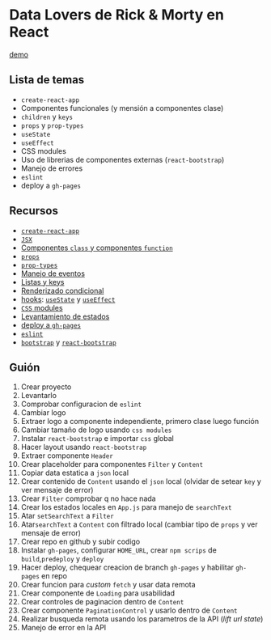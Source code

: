 # Data Lovers de Rick & Morty en React

[demo](http://merunga.github.io/data-lovers-react)

## Lista de temas

- `create-react-app`
- Componentes funcionales (y mensión a componentes clase)
- `children` y `keys`
- `props` y `prop-types`
- `useState`
- `useEffect`
- CSS modules
- Uso de librerias de componentes externas (`react-bootstrap`)
- Manejo de errores
- `eslint`
- deploy a `gh-pages`

## Recursos
- [`create-react-app`](https://create-react-app.dev/)
- [`JSX`](https://es.reactjs.org/docs/introducing-jsx.html)
- [Componentes `class` y componentes `function`](https://es.reactjs.org/docs/components-and-props.htunction-and-class-components)
- [`props`](https://es.reactjs.org/docs/components-and-props.html)
- [`prop-types`](https://es.reactjs.org/docs/typechecking-with-proptypes.html)
- [Manejo de eventos](https://es.reactjs.org/docs/handling-events.html)
- [Listas y keys](https://es.reactjs.org/docs/lists-and-keys.html)
- [Renderizado condicional](https://es.reactjs.org/docs/conditional-rendering.html)
- [hooks](https://es.reactjs.org/docs/hooks-intro.html): [`useState`](https://es.reactjs.org/docs/hooks-state.html) y [`useEffect`](https://es.reactjs.org/docs/hooks-effect.html)
- [`CSS` modules](https://create-react-app.dev/docs/adding-a-css-modules-stylesheet)
- [Levantamiento de estados](https://es.reactjs.org/docs/lifting-state-up.html)
- [deploy a `gh-pages`](https://create-react-app.dev/docs/deployment/#github-pages)
- [`eslint`](https://eslint.org/)
- [`bootstrap`](https://getbootstrap.com/) y [`react-bootstrap`](https://react-bootstrap.github.io/)

## Guión

1. Crear proyecto
2. Levantarlo
3. Comprobar configuracion de `eslint`
4. Cambiar logo
5. Extraer logo a componente independiente, primero clase luego función
6. Cambiar tamaño de logo usando `css modules`
7. Instalar `react-bootstrap` e importar `css` global
8. Hacer layout usando `react-bootstrap`
9. Extraer componente `Header`
10. Crear placeholder para componentes `Filter` y `Content`
11. Copiar data estatica a `json` local
12. Crear contenido de `Content` usando el `json` local (olvidar de setear `key` y ver mensaje de error)
13. Crear `Filter` comprobar q no hace nada
14. Crear los estados locales en `App.js` para manejo de `searchText`
15. Atar `setSearchText` a `Filter`
16. Atar`searchText` a `Content` con filtrado local (cambiar tipo de `props` y ver mensaje de error)
17. Crear repo en github y subir codigo
18. Instalar `gh-pages`, configurar `HOME_URL`, crear `npm scrips` de `build`,`predeploy` y `deploy`
19. Hacer deploy, chequear creacion de branch `gh-pages` y habilitar `gh-pages` en repo
20. Crear funcion para _custom_ `fetch` y usar data remota
21. Crear componente de `Loading` para usabilidad
22. Crear controles de paginacion dentro de `Content`
23. Crear componente `PaginationControl` y usarlo dentro de `Content`
24. Realizar busqueda remota usando los parametros de la API (_lift url state_)
25. Manejo de error en la API
  